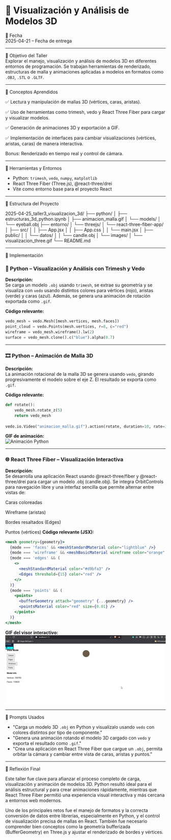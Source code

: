 
# 🧪 Visualización y Análisis de Modelos 3D

📅 Fecha  
2025-04-21 – Fecha de entrega

---

🎯 Objetivo del Taller  
Explorar el manejo, visualización y análisis de modelos 3D en diferentes entornos de programación. Se trabajan herramientas de renderizado, estructuras de malla y animaciones aplicadas a modelos en formatos como `.OBJ`, `.STL` o `.GLTF`.

---

🧠 Conceptos Aprendidos

✅ Lectura y manipulación de mallas 3D (vértices, caras, aristas).

✅ Uso de herramientas como trimesh, vedo y React Three Fiber para cargar y visualizar modelos.

✅ Generación de animaciones 3D y exportación a GIF.

✅ Implementación de interfaces para cambiar visualizaciones (vértices, aristas, caras) de manera interactiva.

Bonus: Renderizado en tiempo real y control de cámara.

---

🔧 Herramientas y Entornos

- Python: `trimesh`, `vedo`, `numpy`, `matplotlib`
- React Three Fiber (Three.js), @react-three/drei
- Vite como entorno base para el proyecto React

---

📁 Estructura del Proyecto

2025-04-25_taller3_visualizacion_3d/
├── python/
│   ├── estructuras_3d_python.ipynb
│   ├── animacion_malla.gif
│   └── models/
│       └── eyeball.obj
├── entorno/
│   └── threejs/
│       └── react-three-fiber-app/
│           ├── src/
│           │   ├── App.jsx
│           │   ├── App.css
│           │   └── main.jsx
│           ├── public/
│           │   └── datos/
│           │       └── candle.obj
│           └── images/
│               └── visualizacion_three.gif
└── README.md

---

🧪 Implementación

### 🧩 Python – Visualización y Análisis con Trimesh y Vedo

**Descripción:**  
Se carga un modelo `.obj` usando `trimesh`, se extrae su geometría y se visualiza con `vedo` usando distintos colores para vértices (rojo), aristas (verde) y caras (azul). Además, se genera una animación de rotación exportada como `.gif`.

**Código relevante:**
```python
vedo_mesh = vedo.Mesh([mesh.vertices, mesh.faces])
point_cloud = vedo.Points(mesh.vertices, r=8, c="red")
wireframe = vedo_mesh.wireframe().lw(2)
surface = vedo_mesh.clone().c("blue").alpha(0.7)
```



---

### 🎞️ Python – Animación de Malla 3D

**Descripción:**  
La animación rotacional de la malla 3D se genera usando `vedo`, girando progresivamente el modelo sobre el eje Z. El resultado se exporta como `.gif`.

**Código relevante:**
```python
def rotate():
    vedo_mesh.rotate_z(5)
    return vedo_mesh

vedo.io.Video("animacion_malla.gif").action(rotate, duration=10, rate=30)
```

**GIF de animación:**  
![Animación Python](resultados/animacion_malla.gif)

---

### 🌐 React Three Fiber – Visualización Interactiva

**Descripción:**  
Se desarrolla una aplicación React usando @react-three/fiber y @react-three/drei para cargar un modelo .obj (candle.obj). Se integra OrbitControls para navegación libre y una interfaz sencilla que permite alternar entre vistas de:

Caras coloreadas

Wireframe (aristas)

Bordes resaltados (Edges)

Puntos (vértices)
**Código relevante (JSX):**
```jsx
<mesh geometry={geometry}>
  {mode === 'faces' && <meshStandardMaterial color="lightblue" />}
  {mode === 'wireframe' && <meshBasicMaterial wireframe color="orange" />}
  {mode === 'edges' && (
    <>
      <meshStandardMaterial color="#d9bfa3" />
      <Edges threshold={15} color="red" />
    </>
  )}
  {mode === 'points' && (
    <points>
      <bufferGeometry attach="geometry" {...geometry} />
      <pointsMaterial color="red" size={0.01} />
    </points>
  )}
</mesh>
```

**GIF del visor interactivo:**  
![Visualización Three.js](resultados/resultados_Threejs.gif)

---

🧩 Prompts Usados

- "Carga un modelo 3D `.obj` en Python y visualízalo usando `vedo` con colores distintos por tipo de componente."
- "Genera una animación rotando el modelo 3D cargado con `vedo` y exporta el resultado como `.gif`."
- "Crea una aplicación en React Three Fiber que cargue un `.obj`, permita orbitar la cámara y cambiar entre vista de caras, aristas y puntos."

---

💬 Reflexión Final  

Este taller fue clave para afianzar el proceso completo de carga, visualización y animación de modelos 3D.
Python resultó ideal para el análisis estructural y para crear animaciones rápidamente, mientras que React Three Fiber permitió una experiencia visual interactiva y más cercana a entornos web modernos.

Uno de los principales retos fue el manejo de formatos y la correcta conversión de datos entre librerías, especialmente en Python, y el control de visualización precisa de mallas en React. También fue necesario comprender bien conceptos como la geometría bufferizada (BufferGeometry) en Three.js y ajustar el renderizado de bordes y vértices.
